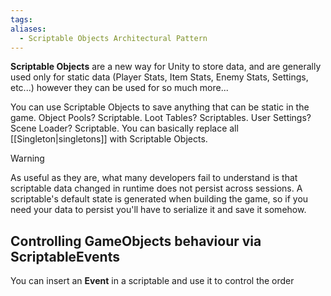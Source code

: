 ```yaml
---
tags: 
aliases:
  - Scriptable Objects Architectural Pattern
---
```

**Scriptable Objects** are a new way for Unity to store data, and are generally used only for static data (Player Stats, Item Stats, Enemy Stats, Settings, etc...) however they can be used for so much more... 

You can use Scriptable Objects to save anything that can be static in the game. Object Pools? Scriptable. Loot Tables? Scriptables. User Settings? Scene Loader? Scriptable.
You can basically replace all [[Singleton|singletons]] with Scriptable Objects.


> [!warning] 
> As useful as they are, what many developers fail to understand is that scriptable data changed in runtime does not persist across sessions. A scriptable's default state is generated when building the game, so if you need your data to persist you'll have to serialize it and save it somehow.


## Controlling GameObjects behaviour via ScriptableEvents
You can insert an **Event** in a scriptable and use it to control the order 


[^1]: [Unity Architecture: Scriptable Objects Pattern](https://medium.com/@simon.nordon/unity-architecture-scriptable-object-pattern-0a6c25b2d741)